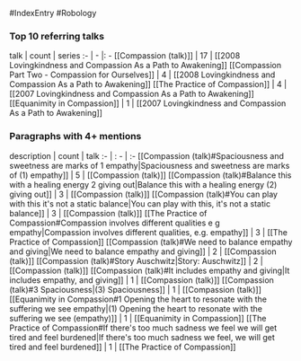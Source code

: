 #IndexEntry #Robology

### Top 10 referring talks
talk | count | series
:- | - |: -
[[Compassion (talk)]] | 17 | [[2008 Lovingkindness and Compassion As a Path to Awakening]]
[[Compassion Part Two - Compassion for Ourselves]] | 4 | [[2008 Lovingkindness and Compassion As a Path to Awakening]]
[[The Practice of Compassion]] | 4 | [[2007 Lovingkindness and Compassion As a Path to Awakening]]
[[Equanimity in Compassion]] | 1 | [[2007 Lovingkindness and Compassion As a Path to Awakening]]

### Paragraphs with 4+ mentions
description | count | talk
:- | : - | :-
[[Compassion (talk)#Spaciousness and sweetness are marks of 1 empathy\|Spaciousness and sweetness are marks of (1) empathy]] | 5 | [[Compassion (talk)]]
[[Compassion (talk)#Balance this with a healing energy 2 giving out\|Balance this with a healing energy (2) giving out]] | 3 | [[Compassion (talk)]]
[[Compassion (talk)#You can play with this it's not a static balance\|You can play with this, it's not a static balance]] | 3 | [[Compassion (talk)]]
[[The Practice of Compassion#Compassion involves different qualities e g empathy\|Compassion involves different qualities, e.g. empathy]] | 3 | [[The Practice of Compassion]]
[[Compassion (talk)#We need to balance empathy and giving\|We need to balance empathy and giving]] | 2 | [[Compassion (talk)]]
[[Compassion (talk)#Story Auschwitz\|Story: Auschwitz]] | 2 | [[Compassion (talk)]]
[[Compassion (talk)#It includes empathy and giving\|It includes empathy, and giving]] | 1 | [[Compassion (talk)]]
[[Compassion (talk)#3 Spaciousness\|(3) Spaciousness]] | 1 | [[Compassion (talk)]]
[[Equanimity in Compassion#1 Opening the heart to resonate with the suffering we see empathy\|(1) Opening the heart to resonate with the suffering we see (empathy)]] | 1 | [[Equanimity in Compassion]]
[[The Practice of Compassion#If there's too much sadness we feel we will get tired and feel burdened\|If there's too much sadness we feel, we will get tired and feel burdened]] | 1 | [[The Practice of Compassion]]


